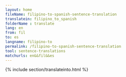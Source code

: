 ```yaml
---
layout: home
fileName: filipino-to-spanish-sentence-translation
translatein: filipino_to_spanish
folderName : translate
lang: en
from: fil
to: es
langname: filipino-to
permalink: /filipino-to-spanish-sentence-translation
tool: sentence-translations
matchurls: en&&fil&&es
---
```

{% include section/translateinto.html %}
